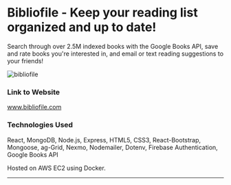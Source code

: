 # Bibliofile - Keep your reading list organized and up to date!
Search through over 2.5M indexed books with the Google Books API, save and rate books you're interested in, and email or text reading suggestions to your friends!

![bibliofile](https://libby.tech/images/portfolio/bibliofile.png)


### Link to Website

www.bibliofile.com

### Technologies Used

React, MongoDB, Node.js, Express, HTML5, CSS3, React-Bootstrap,
Mongoose, ag-Grid, Nexmo, Nodemailer, Dotenv, Firebase Authentication, Google Books API

Hosted on AWS EC2 using Docker.

---
